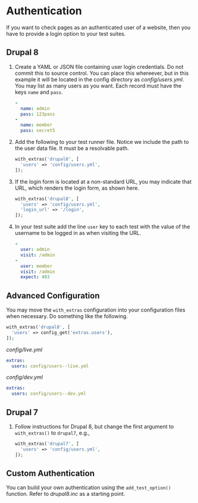 # Authentication

If you want to check pages as an authenticated user of a website, then you have to provide a login option to your test suites.

## Drupal 8

1. Create a YAML or JSON file containing user login credentials. Do not commit this to source control. You can place this whereever, but in this example it will be located in the config directory as _config/users.yml_. You may list as many users as you want. Each record must have the keys `name` and `pass`.

   ```yaml
   -
     name: admin
     pass: 123pass
   -
     name: member
     pass: secret5
   ```

1. Add the following to your test runner file. Notice we include the path to the user data file. It must be a resolvable path.

    ```php
    with_extras('drupal8', [
      'users' => 'config/users.yml',
    ]); 
    ```

1. If the login form is located at a non-standard URL, you may indicate that URL, which renders the login form, as shown here.

    ```php
    with_extras('drupal8', [
      'users' => 'config/users.yml',
      'login_url' => '/login',
    ]); 
    ```

1. In your test suite add the line `user` key to each test with the value of the username to be logged in as when visiting the URL.

    ```yaml
    -
      user: admin
      visit: /admin
    -
      user: member
      visit: /admin
      expect: 403
   ```

## Advanced Configuration

You may move the `with_extras` configuration into your configuration files when necessary. Do something like the following.

```php
with_extras('drupal8', [
  'users' => config_get('extras.users'),
]); 
```

_config/live.yml_

```yaml
extras:
  users: config/users--live.yml
```

_config/dev.yml_

```yaml
extras:
  users: config/users--dev.yml
```

## Drupal 7

1. Follow instructions for Drupal 8, but change the first argument to `with_extras()` to `drupal7`, e.g.,

    ```php
    with_extras('drupal7', [
      'users' => 'config/users.yml',
    ]); 
    ```

## Custom Authentication

You can build your own authentication using the `add_test_option()` function. Refer to _drupal8.inc_ as a starting point.
